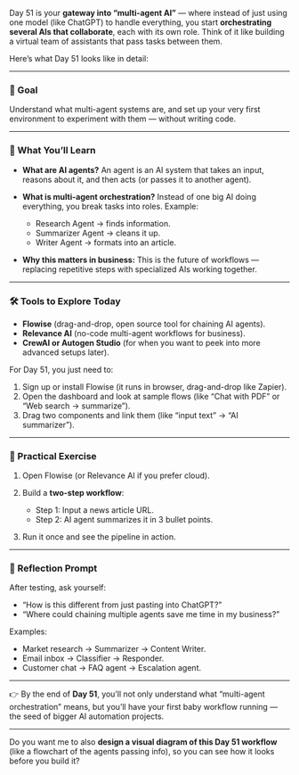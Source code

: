 Day 51 is your **gateway into “multi-agent AI”** — where instead of just using one model (like ChatGPT) to handle everything, you start **orchestrating several AIs that collaborate**, each with its own role. Think of it like building a virtual team of assistants that pass tasks between them.

Here’s what Day 51 looks like in detail:

---

### 🎯 Goal

Understand what multi-agent systems are, and set up your very first environment to experiment with them — without writing code.

---

### 📖 What You’ll Learn

* **What are AI agents?**
  An agent is an AI system that takes an input, reasons about it, and then acts (or passes it to another agent).
* **What is multi-agent orchestration?**
  Instead of one big AI doing everything, you break tasks into roles. Example:

  * Research Agent → finds information.
  * Summarizer Agent → cleans it up.
  * Writer Agent → formats into an article.
* **Why this matters in business:**
  This is the future of workflows — replacing repetitive steps with specialized AIs working together.

---

### 🛠 Tools to Explore Today

* **Flowise** (drag-and-drop, open source tool for chaining AI agents).
* **Relevance AI** (no-code multi-agent workflows for business).
* **CrewAI or Autogen Studio** (for when you want to peek into more advanced setups later).

For Day 51, you just need to:

1. Sign up or install Flowise (it runs in browser, drag-and-drop like Zapier).
2. Open the dashboard and look at sample flows (like “Chat with PDF” or “Web search → summarize”).
3. Drag two components and link them (like “input text” → “AI summarizer”).

---

### 📝 Practical Exercise

1. Open Flowise (or Relevance AI if you prefer cloud).
2. Build a **two-step workflow**:

   * Step 1: Input a news article URL.
   * Step 2: AI agent summarizes it in 3 bullet points.
3. Run it once and see the pipeline in action.

---

### 📌 Reflection Prompt

After testing, ask yourself:

* “How is this different from just pasting into ChatGPT?”
* “Where could chaining multiple agents save me time in my business?”

Examples:

* Market research → Summarizer → Content Writer.
* Email inbox → Classifier → Responder.
* Customer chat → FAQ agent → Escalation agent.

---

👉 By the end of **Day 51**, you’ll not only understand what “multi-agent orchestration” means, but you’ll have your first baby workflow running — the seed of bigger AI automation projects.

---

Do you want me to also **design a visual diagram of this Day 51 workflow** (like a flowchart of the agents passing info), so you can see how it looks before you build it?

